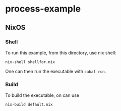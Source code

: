 # process-example

## NixOS

### Shell

To run this example, from this directory, use nix shell: 
```
nix-shell shellfor.nix
```

One can then run the executable with `cabal run`.

### Build

To build the executable, on can use 
```
nix-build default.nix 
```

